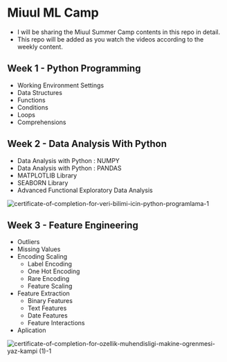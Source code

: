 # Miuul ML Camp

* I will be sharing the Miuul Summer Camp contents in this repo in detail.
* This repo will be added as you watch the videos according to the weekly content.


## Week 1 - Python Programming

* Working Environment Settings
* Data Structures
* Functions 
* Conditions
* Loops
* Comprehensions


## Week 2 - Data Analysis With Python

* Data Analysis with Python : NUMPY
* Data Analysis with Python : PANDAS
* MATPLOTLIB Library
* SEABORN Library
* Advanced Functional Exploratory Data Analysis

![certificate-of-completion-for-veri-bilimi-icin-python-programlama-1](https://user-images.githubusercontent.com/76455945/183254352-a50e54cb-9170-4eff-9ba2-bbc1eafe12f0.png)


## Week 3 - Feature Engineering

* Outliers
* Missing Values
* Encoding Scaling
  * Label Encoding
  * One Hot Encoding
  * Rare Encoding
  * Feature Scaling
* Feature Extraction
  * Binary Features
  * Text Features
  * Date Features
  * Feature Interactions
* Aplication


![certificate-of-completion-for-ozellik-muhendisligi-makine-ogrenmesi-yaz-kampi (1)-1](https://user-images.githubusercontent.com/76455945/183254752-e5e4335b-f984-43f3-860d-af42030875fd.png)
